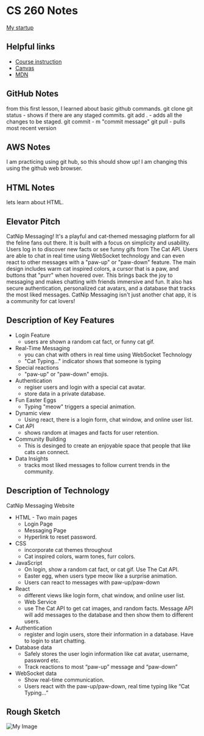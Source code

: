 # CS 260 Notes

[My startup](https://simon.cs260.click)

## Helpful links

- [Course instruction](https://github.com/webprogramming260)
- [Canvas](https://byu.instructure.com)
- [MDN](https://developer.mozilla.org)

## GitHub Notes
from this first lesson, I learned about basic github commands. 
git clone <repository-url>
git status - shows if there are any staged commits. 
git add . - adds all the changes to be staged. 
git commit - m "commit message" 
git pull - pulls most recent version


## AWS Notes
I am practicing using git hub, so this should show up! 
I am changing this using the github web browser. 

## HTML Notes

lets learn about HTML. 

## Elevator Pitch
CatNip Messaging! It's a playful and cat-themed messaging platform for all the feline fans out there.
It is built with a focus on simplicity and usability. Users log in to discover new facts or see funny gifs from The Cat API.
Users are able to chat in real time using WebSocket technology and can even react to other messages with a "paw-up" or "paw-down" feature.
The main design includes warm cat inspired colors, a cursor that is a paw, and buttons that "purr" when hovered over. 
This brings back the joy to messaging and makes chatting with friends immersive and fun.
It also has secure authentication, personalized cat avatars, and a database that tracks the most liked messages.
CatNip Messaging isn't just another chat app, it is a community for cat lovers!

## Description of Key Features
- Login Feature
    - users are shown a random cat fact, or funny cat gif. 
- Real-Time Messaging
    - you can chat with others in real time using WebSocket Technology
    - "Cat Typing..." indicator shows that someone is typing
- Special reactions
    - "paw-up" or "paw-down" emojis.
- Authentication
    - regiser users and login with a special cat avatar.
    - store data in a private database.
- Fun Easter Eggs
    - Typing "meow" triggers a special animation.
- Dynamic view
    - Using react, there is a login form, chat window, and online user list. 
- Cat API
    - shows random at images and facts for user retention. 
- Community Building
    - This is desinged to create an enjoyable space that people that like cats can connect.
- Data Insights
    - tracks most liked messages to follow current trends in the community. 

## Description of Technology
CatNip Messaging Website
- HTML - Two main pages
    - Login Page
    - Messaging Page
    - Hyperlink to reset password. 
- CSS
    - incorporate cat themes throughout
    - Cat inspired colors, warm tones, furr colors. 
- JavaScript
    - On login, show a random cat fact, or cat gif. Use The Cat API.
    - Easter egg, when users type meow like a surprise animation. 
    - Users can react to messages with paw-up/paw-down
- React 
    - different views like login form, chat window, and online user list. 
    - Web Service
    - use The Cat API to get cat images, and random facts. Message API will add messages to the database and then show them to different users. 
- Authentication
    - register and login users, store their information in a database. Have to login to start chatting. 
- Database data
    - Safely stores the user login information like cat avatar, username, password etc. 
    - Track reactions to most “paw-up” message and “paw-down”
- WebSocket data
    - Show real-time communication. 
    - Users react with the paw-up/paw-down, real time typing like “Cat Typing…”

## Rough Sketch
![My Image](IMG_0934.png)